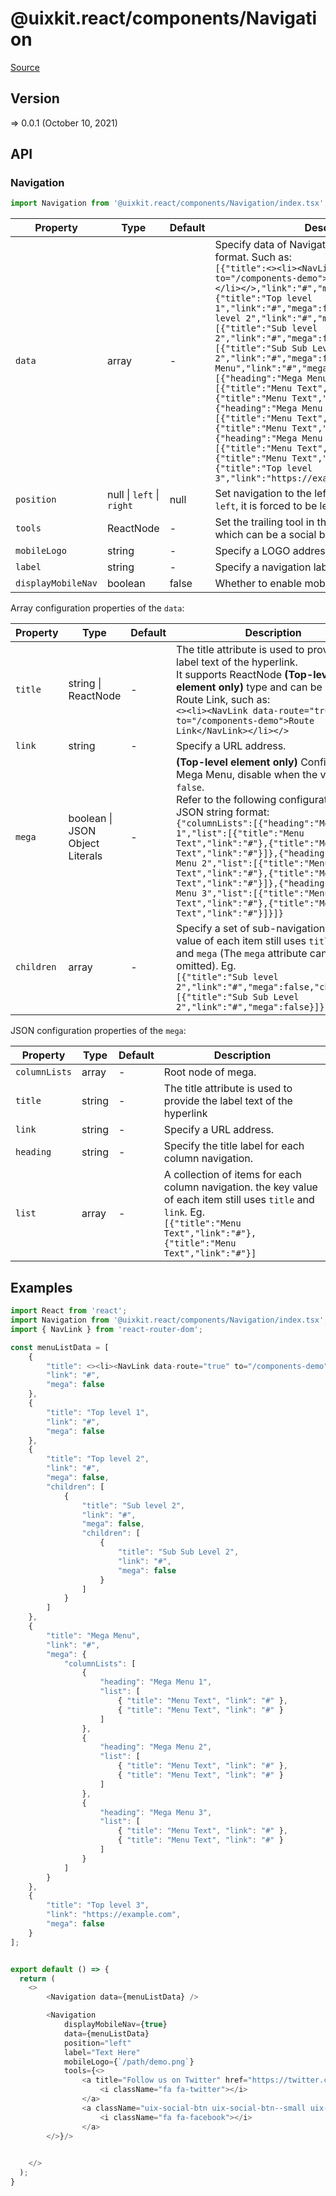 # @uixkit.react/components/Navigation

[Source](https://github.com/xizon/uix-kit-react/tree/main/src/client/components/Navigation)

## Version

=> 0.0.1 (October 10, 2021)

## API

### Navigation
```js
import Navigation from '@uixkit.react/components/Navigation/index.tsx';
```
| Property | Type | Default | Description |
| --- | --- | --- | --- |
| `data` | array | - | Specify data of Navigation List as a JSON string format. Such as: <br />`[{"title":<><li><NavLink data-route="true" to="/components-demo">Route Link</NavLink></li></>,"link":"#","mega":false},{"title":"Top level 1","link":"#","mega":false},{"title":"Top level 2","link":"#","mega":false,"children":[{"title":"Sub level 2","link":"#","mega":false,"children":[{"title":"Sub Sub Level 2","link":"#","mega":false}]}]},{"title":"Mega Menu","link":"#","mega":{"columnLists":[{"heading":"Mega Menu 1","list":[{"title":"Menu Text","link":"#"},{"title":"Menu Text","link":"#"}]},{"heading":"Mega Menu 2","list":[{"title":"Menu Text","link":"#"},{"title":"Menu Text","link":"#"}]},{"heading":"Mega Menu 3","list":[{"title":"Menu Text","link":"#"},{"title":"Menu Text","link":"#"}]}]}},{"title":"Top level 3","link":"https://example.com","mega":false}]` |
| `position` | null \| `left` \| `right` | null | Set navigation to the left or right. If the value is `left`, it is forced to be left. |
| `tools` | ReactNode | - | Set the trailing tool in the way of HTML Element, which can be a social button or other. |
| `mobileLogo` | string | - | Specify a LOGO address for mobile navigation. |
| `label` | string | - | Specify a navigation label.  |
| `displayMobileNav` | boolean | false | Whether to enable mobile navigation.  |



Array configuration properties of the `data`:

| Property | Type | Default | Description |
| --- | --- | --- | --- |
| `title` | string \| ReactNode | - | The title attribute is used to provide the label text of the hyperlink. <br />It supports ReactNode <strong>(Top-level element only)</strong> type and can be used for Route Link, such as: <br />`<><li><NavLink data-route="true" to="/components-demo">Route Link</NavLink></li></>` |
| `link` | string | - | Specify a URL address. |
| `mega` | boolean \| JSON Object Literals | - | <strong>(Top-level element only)</strong> Configure Mega Menu, disable when the value is `false`. <br />Refer to the following configuration as a JSON string format: <br />`{"columnLists":[{"heading":"Mega Menu 1","list":[{"title":"Menu Text","link":"#"},{"title":"Menu Text","link":"#"}]},{"heading":"Mega Menu 2","list":[{"title":"Menu Text","link":"#"},{"title":"Menu Text","link":"#"}]},{"heading":"Mega Menu 3","list":[{"title":"Menu Text","link":"#"},{"title":"Menu Text","link":"#"}]}]}` |
| `children` | array | - | Specify a set of sub-navigation, the key value of each item still uses `title`, `link` and `mega` (The `mega` attribute can be omitted). Eg.<br /> `[{"title":"Sub level 2","link":"#","mega":false,"children":[{"title":"Sub Sub Level 2","link":"#","mega":false}]}]` |



JSON configuration properties of the `mega`:

| Property | Type | Default | Description |
| --- | --- | --- | --- |
| `columnLists` | array | - | Root node of mega. |
| `title` | string | - | The title attribute is used to provide the label text of the hyperlink |
| `link` | string | - | Specify a URL address. |
| `heading` | string | - | Specify the title label for each column navigation. |
| `list` | array | - | A collection of items for each column navigation. the key value of each item still uses `title` and `link`. Eg. <br />`[{"title":"Menu Text","link":"#"},{"title":"Menu Text","link":"#"}]` |




## Examples

```js
import React from 'react';
import Navigation from '@uixkit.react/components/Navigation/index.tsx';
import { NavLink } from 'react-router-dom';

const menuListData = [
	{
		"title": <><li><NavLink data-route="true" to="/components-demo">Route Link</NavLink></li></>,
		"link": "#",
		"mega": false
	},
	{
		"title": "Top level 1",
		"link": "#",
		"mega": false
	},
	{
		"title": "Top level 2",
		"link": "#",
		"mega": false,
		"children": [
			{
				"title": "Sub level 2",
				"link": "#",
				"mega": false,
				"children": [
					{
						"title": "Sub Sub Level 2",
						"link": "#",
						"mega": false
					}
				]
			}
		]
	},
	{
		"title": "Mega Menu",
		"link": "#",
		"mega": {
			"columnLists": [
				{
					"heading": "Mega Menu 1",
					"list": [
						{ "title": "Menu Text", "link": "#" },
						{ "title": "Menu Text", "link": "#" }
					]
				},
				{
					"heading": "Mega Menu 2",
					"list": [
						{ "title": "Menu Text", "link": "#" },
						{ "title": "Menu Text", "link": "#" }
					]
				},
				{
					"heading": "Mega Menu 3",
					"list": [
						{ "title": "Menu Text", "link": "#" },
						{ "title": "Menu Text", "link": "#" }
					]
				}
			]
		}
	},
	{
		"title": "Top level 3",
		"link": "https://example.com",
		"mega": false
	}
];


export default () => {
  return (
    <>
		<Navigation data={menuListData} />

		<Navigation 
		    displayMobileNav={true}
			data={menuListData} 
			position="left" 
			label="Text Here" 
			mobileLogo={`/path/demo.png`} 
			tools={<>
				<a title="Follow us on Twitter" href="https://twitter.com/xxx" target="_blank">
					<i className="fa fa-twitter"></i>
				</a>
				<a className="uix-social-btn uix-social-btn--small uix-social-btn--circle uix-social-btn--thin" title="Follow us on Facebook" href="https://www.facebook.com/xxx" target="_blank">
					<i className="fa fa-facebook"></i>
				</a>
		</>}/>

		
    </>
  );
}

```